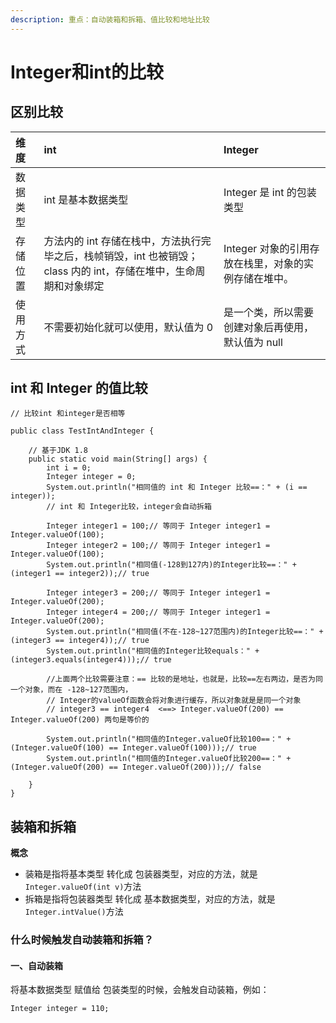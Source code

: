```yaml
---
description: 重点：自动装箱和拆箱、值比较和地址比较
---
```


# Integer和int的比较

## 区别比较

| 维度             | int | Integer |
| :--- | :--- | :--- |
| 数据类型 | int 是基本数据类型 | Integer 是 int 的包装类型 |
| 存储位置 | 方法内的 int 存储在栈中，方法执行完毕之后，栈帧销毁，int 也被销毁；class 内的 int，存储在堆中，生命周期和对象绑定 | Integer 对象的引用存放在栈里，对象的实例存储在堆中。 |
| 使用方式 | 不需要初始化就可以使用，默认值为 0 | 是一个类，所以需要创建对象后再使用，默认值为 null |

## int 和 Integer 的值比较

```text
// 比较int 和integer是否相等

public class TestIntAndInteger {

    // 基于JDK 1.8
    public static void main(String[] args) {
        int i = 0;
        Integer integer = 0;
        System.out.println("相同值的 int 和 Integer 比较==：" + (i == integer));
        // int 和 Integer比较，integer会自动拆箱

        Integer integer1 = 100;// 等同于 Integer integer1 = Integer.valueOf(100);
        Integer integer2 = 100;// 等同于 Integer integer1 = Integer.valueOf(100);
        System.out.println("相同值(-128到127内)的Integer比较==：" + (integer1 == integer2));// true

        Integer integer3 = 200;// 等同于 Integer integer1 = Integer.valueOf(200);
        Integer integer4 = 200;// 等同于 Integer integer1 = Integer.valueOf(200);
        System.out.println("相同值(不在-128~127范围内)的Integer比较==：" + (integer3 == integer4));// true
        System.out.println("相同值的Integer比较equals：" + (integer3.equals(integer4)));// true

        //上面两个比较需要注意：== 比较的是地址，也就是，比较==左右两边，是否为同一个对象，而在 -128~127范围内，
        // Integer的valueOf函数会将对象进行缓存，所以对象就是是同一个对象
        // integer3 == integer4  <==> Integer.valueOf(200) == Integer.valueOf(200) 两句是等价的

        System.out.println("相同值的Integer.valueOf比较100==：" + (Integer.valueOf(100) == Integer.valueOf(100)));// true
        System.out.println("相同值的Integer.valueOf比较200==：" + (Integer.valueOf(200) == Integer.valueOf(200)));// false

    }
}
```

## 装箱和拆箱

**概念**

* 装箱是指将基本类型 转化成 包装器类型，对应的方法，就是 `Integer.valueOf(int v)`方法
* 拆箱是指将包装器类型 转化成 基本数据类型，对应的方法，就是 `Integer.intValue()`方法

### 什么时候触发自动装箱和拆箱？

#### 一、自动装箱

将基本数据类型 赋值给 包装类型的时候，会触发自动装箱，例如：

```text
Integer integer = 110;
```

